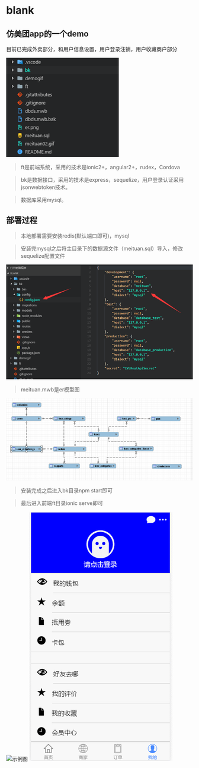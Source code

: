 # blank
## 仿美团app的一个demo
目前已完成外卖部分，和用户信息设置，用户登录注销，用户收藏商户部分

![示例图](https://github.com/Chaiyelu/blank/blob/master/demogif/TIM%E6%88%AA%E5%9B%BE20170903134938.png)

> ft是前端系统，采用的技术是ionic2+，angular2+，rudex，Cordova

> bk是数据接口，采用的技术是express，sequelize，用户登录认证采用jsonwebtoken技术。

> 数据库采用mysql。

## 部署过程
> 本地部署需要安装redis(默认端口即可)，mysql

> 安装完mysql之后将主目录下的数据源文件（meituan.sql）导入，修改sequelize配置文件

![示例图](https://github.com/Chaiyelu/blank/blob/master/demogif/TIM%E5%9B%BE%E7%89%8720170903135620.png)

> meituan.mwb是er模型图

![示例图](https://github.com/Chaiyelu/blank/blob/master/demogif/TIM%E5%9B%BE%E7%89%8720170903142408.png)

> 安装完成之后进入bk目录npm start即可

> 最后进入前端ft目录ionic serve即可


![示例图](https://github.com/Chaiyelu/blank/blob/master/meituan02.gif)
![示例图](https://github.com/Chaiyelu/blank/blob/master/demogif/%E6%B3%A8%E5%86%8C%E6%B5%81%E7%A8%8B1.gif)
